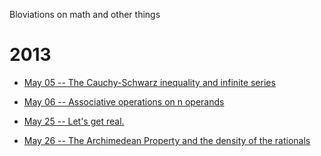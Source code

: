 Bloviations on math and other things

# 2013

 - [May 05 -- The Cauchy-Schwarz inequality and infinite series](20130505-cauchy_schwarz_infinite_series.html)

 - [May 06 -- Associative operations on n operands](20130506-associative_operators_on_n_args.html)

 - [May 25 -- Let's get real.](20130525-lets_get_real.html)

 - [May 26 -- The Archimedean Property and the density of the rationals](20130526-archimedean_property_and_density.html)
